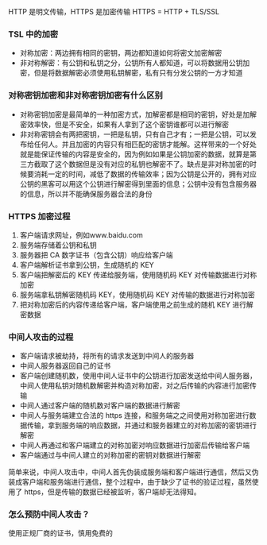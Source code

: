 HTTP 是明文传输，HTTPS 是加密传输 HTTPS = HTTP + TLS/SSL

### TSL 中的加密

- 对称加密：两边拥有相同的密钥，两边都知道如何将密文加密解密
- 非对称解密：有公钥和私钥之分，公钥所有人都知道，可以将数据用公钥加密，但是将数据解密必须使用私钥解密，私有只有分发公钥的一方才知道

### 对称密钥加密和非对称密钥加密有什么区别

- 对称密钥加密是最简单的一种加密方式，加解密都是相同的密钥，好处是加解密效率快，但是不安全，如果有人拿到了这个密钥谁都可以进行解密
- 非对称密钥会有两把密钥，一把是私钥，只有自己才有；一把是公钥，可以发布给任何人。并且加密的内容只有相匹配的密钥才能解。这样带来的一个好处就是能保证传输的内容是安全的，因为例如如果是公钥加密的数据，就算是第三方截取了这个数据但是没有对应的私钥也解密不了。缺点是非对称加密的时候要消耗一定的时间，减低了数据的传输效率；因为公钥是公开的，拥有对应公钥的黑客可以用这个公钥进行解密得到里面的信息；公钥中没有包含服务器的信息，所以并不能确保服务器合法的身份

### HTTPS 加密过程

1. 客户端请求网址，例如www.baidu.com
2. 服务端存储着公钥和私钥
3. 服务器把 CA 数字证书（包含公钥）响应给客户端
4. 客户端解析证书拿到公钥，生成随机的 KEY
5. 客户端把解密后的 KEY 传递给服务端，使用随机码 KEY 对传输数据进行对称加密
6. 服务端拿私钥解密随机码 KEY，使用随机码 KEY 对传输的数据进行对称加密
7. 把对称加密后的内容传递给客户端，客户端使用之前生成的随机 KEY 进行解密数据

### 中间人攻击的过程

- 客户端请求被劫持，将所有的请求发送到中间人的服务器
- 中间人服务器返回自己的证书
- 客户端创建随机数，使用中间人证书中的公钥进行加密发送给中间人服务器，中间人使用私钥对随机数解密并构造对称加密，对之后传输的内容进行加密传输
- 中间人通过客户端的随机数对客户端的数据进行解密
- 中间人与服务端建立合法的 https 连接，和服务端之之间使用对称加密进行数据传输，拿到服务端的响应数据，并通过和服务器建立的对称加密的密钥进行解密
- 中间人再通过和客户端建立的对称加密对响应数据进行加密后传输给客户端
- 客户端通过与中间人建立的对称加密的密钥对数据进行解密

简单来说，中间人攻击中，中间人首先伪装成服务端和客户端进行通信，然后又伪装成客户端和服务端进行通信，整个过程中，由于缺少了证书的验证过程，虽然使用了 https，但是传输的数据已经被监听，客户端却无法得知。

### 怎么预防中间人攻击？

使用正规厂商的证书，慎用免费的
